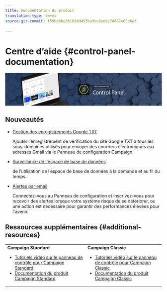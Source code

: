 ```yaml
---
title: Documentation du produit
translation-type: tm+mt
source-git-commit: f59be0be3b183dd453ba3cc8ee8c70887e65e6e3

---
```



# Centre d’aide {#control-panel-documentation}

![](assets/do-not-localize/banner.png)

## Nouveautés

* [Gestion des enregistrements Google TXT](subdomains-certificates/using/managing-txt-records.md)

   Ajouter l’enregistrement de vérification du site Google TXT à tous les sous-domaines utilisés pour envoyer des courriers électroniques aux adresses Gmail via le Panneau de configuration Campaign.

* [Surveillance de l&#39;espace de base de données](performance-monitoring/using/database-monitoring.md)

   de l’utilisation de l’espace de base de données à la demande et au fil du temps.

* [Alertes par email](performance-monitoring/using/email-alerting.md)

   Connectez-vous au Panneau de configuration et inscrivez-vous pour recevoir des alertes lorsque votre système risque de se détériorer, ou une action est nécessaire pour garantir des performances élevées pour l&#39;avenir.

## Ressources supplémentaires {#additional-resources}

<table>
    <tr>
        <td><b>Campaign Standard</b><br/>
        <ul>
            <li><a href="https://docs.adobe.com/content/help/en/campaign-learn/campaign-standard-tutorials/administrating/control-panel/control-panel-overview.html">Tutoriels vidéo sur le panneau de contrôle pour Campaign Standard</a></li>
            <li><a href="https://docs.adobe.com/content/help/fr-FR/campaign-standard/using/campaign-standard-home.html">Documentation du produit Campaign Standard</a></li>
        </ul>
        </td>
        <td><b>Campaign Classic</b><br/>
        <ul>
            <li><a href="https://docs.adobe.com/content/help/en/campaign-learn/campaign-classic-tutorials/administrating/control-panel-acc/control-panel-overview.html">Tutoriels vidéo sur le panneau de contrôle pour Campaign Classic</a></li>
            <li><a href="https://docs.adobe.com/content/help/en/campaign-classic/using/campaign-classic-home.html">Documentation du produit Campaign Classic</a></li>
        </ul>
        </td>
    </tr>
</table>

